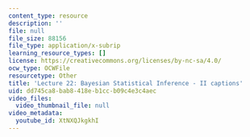 ```yaml
---
content_type: resource
description: ''
file: null
file_size: 88156
file_type: application/x-subrip
learning_resource_types: []
license: https://creativecommons.org/licenses/by-nc-sa/4.0/
ocw_type: OCWFile
resourcetype: Other
title: 'Lecture 22: Bayesian Statistical Inference - II captions'
uid: dd745ca8-bab8-418e-b1cc-b09c4e3c4aec
video_files:
  video_thumbnail_file: null
video_metadata:
  youtube_id: XtNXQJkgkhI
---
```


